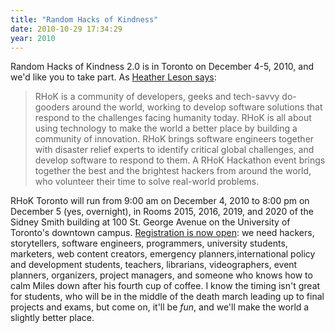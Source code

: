 ```yaml
---
title: "Random Hacks of Kindness"
date: 2010-10-29 17:34:29
year: 2010
---
```

Random Hacks of Kindness 2.0 is in Toronto on December 4-5, 2010, and we'd like you to take part. As <a href="http://textontechs.com/2010/10/random-hacks-of-kindness-toronto/">Heather Leson says</a>:
<blockquote>RHoK is a community of developers, geeks and tech-savvy do-gooders around the world, working to develop software solutions that respond to the challenges facing humanity today. RHoK is all about using technology to make the world a better place by building a community of innovation. RHoK brings software engineers together with disaster relief experts to identify critical global challenges, and develop software to respond to them. A RHoK Hackathon event brings together the best and the brightest hackers from around the world, who volunteer their time to solve real-world problems.</blockquote>
RHoK Toronto will run from 9:00 am on December 4, 2010 to 8:00 pm on December 5 (yes, overnight), in Rooms 2015, 2016, 2019, and 2020 of the Sidney Smith building at 100 St. George Avenue on the University of Toronto's downtown campus.  <a href="http://www.rhok.org/events/rhok-2/toronto-canada/">Registration is now open</a>: we need hackers, storytellers, software engineers, programmers, university  students, marketers, web content creators, emergency  planners,international policy and development students, teachers,  librarians, videographers, event planners, organizers, project managers, and someone who knows how to calm Miles down after his fourth cup of coffee. I know the timing isn't great for students, who will be in the middle of the death march leading up to final projects and exams, but come on, it'll be <em>fun</em>, and we'll make the world a slightly better place.
